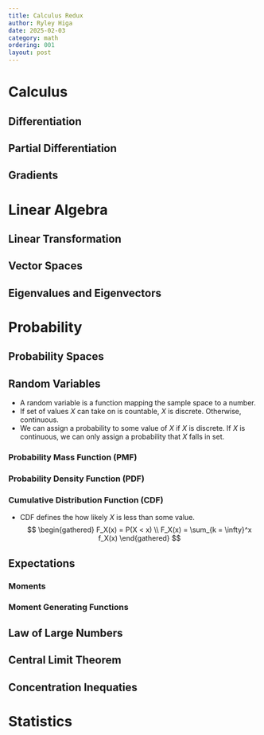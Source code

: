 ```yaml
---
title: Calculus Redux
author: Ryley Higa
date: 2025-02-03
category: math
ordering: 001
layout: post
---
```


# Calculus
## Differentiation
## Partial Differentiation
## Gradients

# Linear Algebra
## Linear Transformation
## Vector Spaces
## Eigenvalues and Eigenvectors

# Probability
## Probability Spaces

## Random Variables
* A random variable is a function mapping the sample space to a number. 
* If set of values $X$ can take on is countable, $X$ is discrete. Otherwise, continuous.
* We can assign a probability to some value of $X$ if $X$ is discrete. If $X$ is continuous, we can only assign a probability that $X$ falls in set.

### Probability Mass Function (PMF)
### Probability Density Function (PDF)
### Cumulative Distribution Function (CDF)
* CDF defines the how likely $X$ is less than some value.
$$
\begin{gathered}
F_X(x) = P(X < x) \\
F_X(x) = \sum_{k = \infty}^x f_X(x)
\end{gathered}
$$

## Expectations

### Moments
### Moment Generating Functions
## Law of Large Numbers 
## Central Limit Theorem
## Concentration Inequaties

# Statistics 
